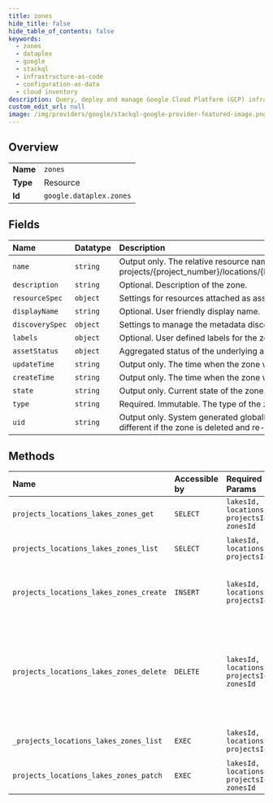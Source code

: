 ```yaml
---
title: zones
hide_title: false
hide_table_of_contents: false
keywords:
  - zones
  - dataplex
  - google    
  - stackql
  - infrastructure-as-code
  - configuration-as-data
  - cloud inventory
description: Query, deploy and manage Google Cloud Platform (GCP) infrastructure and resources using SQL
custom_edit_url: null
image: /img/providers/google/stackql-google-provider-featured-image.png
---
```

  
    

## Overview
<table><tbody>
<tr><td><b>Name</b></td><td><code>zones</code></td></tr>
<tr><td><b>Type</b></td><td>Resource</td></tr>
<tr><td><b>Id</b></td><td><code>google.dataplex.zones</code></td></tr>
</tbody></table>

## Fields
| Name | Datatype | Description |
|:-----|:---------|:------------|
| `name` | `string` | Output only. The relative resource name of the zone, of the form: projects/&#123;project_number&#125;/locations/&#123;location_id&#125;/lakes/&#123;lake_id&#125;/zones/&#123;zone_id&#125;. |
| `description` | `string` | Optional. Description of the zone. |
| `resourceSpec` | `object` | Settings for resources attached as assets within a zone. |
| `displayName` | `string` | Optional. User friendly display name. |
| `discoverySpec` | `object` | Settings to manage the metadata discovery and publishing in a zone. |
| `labels` | `object` | Optional. User defined labels for the zone. |
| `assetStatus` | `object` | Aggregated status of the underlying assets of a lake or zone. |
| `updateTime` | `string` | Output only. The time when the zone was last updated. |
| `createTime` | `string` | Output only. The time when the zone was created. |
| `state` | `string` | Output only. Current state of the zone. |
| `type` | `string` | Required. Immutable. The type of the zone. |
| `uid` | `string` | Output only. System generated globally unique ID for the zone. This ID will be different if the zone is deleted and re-created with the same name. |
## Methods
| Name | Accessible by | Required Params | Description |
|:-----|:--------------|:----------------|:------------|
| `projects_locations_lakes_zones_get` | `SELECT` | `lakesId, locationsId, projectsId, zonesId` | Retrieves a zone resource. |
| `projects_locations_lakes_zones_list` | `SELECT` | `lakesId, locationsId, projectsId` | Lists zone resources in a lake. |
| `projects_locations_lakes_zones_create` | `INSERT` | `lakesId, locationsId, projectsId` | Creates a zone resource within a lake. |
| `projects_locations_lakes_zones_delete` | `DELETE` | `lakesId, locationsId, projectsId, zonesId` | Deletes a zone resource. All assets within a zone must be deleted before the zone can be deleted. |
| `_projects_locations_lakes_zones_list` | `EXEC` | `lakesId, locationsId, projectsId` | Lists zone resources in a lake. |
| `projects_locations_lakes_zones_patch` | `EXEC` | `lakesId, locationsId, projectsId, zonesId` | Updates a zone resource. |
